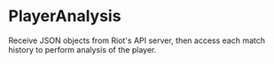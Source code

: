 # PlayerAnalysis

Receive JSON objects from Riot's API server, then access each match history to perform analysis of the player.
